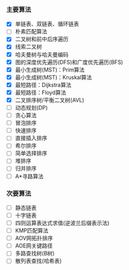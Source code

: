 ### 主要算法
* [x] 单链表、双链表、循环链表
* [ ] 朴素匹配算法
* [x] 二叉树和前中后序遍历
* [x] 线索二叉树
* [x] 哈夫曼树与哈夫曼编码
* [x] 图的深度优先遍历(DFS)和广度优先遍历(BFS)
* [x] 最小生成树(MST)：Prim算法
* [x] 最小生成树(MST)：Kruskal算法
* [x] 最短路径：Dijkstra算法
* [x] 最短路径：Floyd算法
* [x] 二叉排序树/平衡二叉树(AVL)
* [ ] 动态规划(DP)
* [ ] 贪心算法
* [ ] 冒泡排序
* [ ] 快速排序
* [ ] 直接插入排序
* [ ] 希尔排序
* [ ] 简单选择排序
* [ ] 堆排序
* [ ] 归并排序
* [ ] A*寻路算法

### 次要算法
* [ ] 静态链表
* [ ] 十字链表
* [ ] 四则运算表达式求值(逆波兰后缀表示法)
* [ ] KMP匹配算法
* [ ] AOV网拓扑排序
* [ ] AOE网关键路径
* [ ] 多路查找树(B树)
* [ ] 散列表查找(哈希表)
